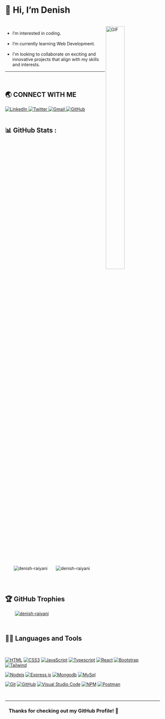# 👋 Hi, I’m Denish

<!-- <p align="center">
  <b style="color: lightblue;">Visitor count</b>
  <br>
  <img src="https://profile-counter.glitch.me/denish-raiyani/count.svg" />
</p> -->

<br />

<img align="right" alt="GIF" src="https://i.giphy.com/media/Y4ak9Ki2GZCbJxAnJD/giphy.webp" width="35%" height="45%">

<!-- **I am a Full-stack (MERN) Web-developer.** -->
<!-- <br /><br /> -->

- I’m interested in coding.
  <br /><br />
- I’m currently learning Web Development.
  <br /><br />
- I'm looking to collaborate on exciting and innovative projects that align with my skills and interests.

<hr/>
<br />

## 🌏 **CONNECT WITH ME**

<a  href="https://www.linkedin.com/in/denish-raiyani">
    <img src="https://img.shields.io/badge/LinkedIn-0077B5?style=for-the-badge&logo=linkedin&logoColor=white" title="LinkedIn"  alt="LinkedIn"/>
</a>
<a href="https://twitter.com/denishraiyani96"> 
    <img src="https://img.shields.io/badge/Twitter-000000?style=for-the-badge&logo=x&logoColor=white" title="Twitter"  alt="Twitter"/>
</a>
<a href="mailto:336474.raiyani@gmail.com"> 
    <img src="https://img.shields.io/badge/Gmail-D14836?style=for-the-badge&logo=gmail&logoColor=white" title="Gmail"  alt="Gmail"/>
</a>
<a href="https://github.com/denish-raiyani"> 
    <img src="https://img.shields.io/badge/GitHub-100000?style=for-the-badge&logo=github&logoColor=white" title="GitHub"  alt="GitHub"/>
</a>
<!-- <a href="https://www.facebook.com/denishraiyani96"> 
    <img src="https://img.shields.io/badge/Facebook-%231877F2.svg?style=for-the-badge&logo=Facebook&logoColor=white" title="Facebook"  alt="Facebook"/>
</a> -->
<!-- <a href="https://www.instagram.com/denishraiyani96"> 
    <img src="https://img.shields.io/badge/Instagram-E4405F?style=for-the-badge&logo=instagram&logoColor=white" title="Instagram"  alt="Instagram"/>
</a> -->
<!-- <a href="https://www.youtube.com/@denishpatel968"> 
    <img src="https://img.shields.io/badge/YouTube-FF0000?style=for-the-badge&logo=youtube&logoColor=white" title="Youtube"  alt="Youtube"/>
</a> -->
<!-- <a href="https://codepen.io/denishraiyani"> 
    <img src="https://img.shields.io/badge/Codepen-000000?style=for-the-badge&logo=codepen&logoColor=white" title="Codepen"  alt="Codepen"/>
</a> -->
<br />
<br />

## 📊 GitHub Stats :

<br />

<div style="width: 100%; display: flex; align-items: center;">
  &nbsp; &nbsp; &nbsp; &nbsp;
  <img align="center" src="https://github-readme-stats.vercel.app/api?username=denish-raiyani&show_icons=true&theme=tokyonight&rank_icon=github&locale=en" alt="denish-raiyani"/>
  &nbsp; &nbsp; &nbsp; &nbsp;
  <img align="center" src="https://github-readme-stats.vercel.app/api/top-langs/?username=denish-raiyani&theme=tokyonight" alt="denish-raiyani"/>
</div>

<br /><br />

## 🏆 GitHub Trophies

<p align="left">&nbsp; &nbsp; &nbsp; &nbsp;
  <a href="https://github.com/ryo-ma/github-profile-trophy">
    <img src="https://github-profile-trophy.vercel.app/?username=denish-raiyani&theme=radical&no-frame=false&no-bg=false&margin-w=4" alt="denish-raiyani" />
  </a>
</p>

<br />

## 👨‍💻 Languages and Tools

<br />

[![HTML](https://img.shields.io/badge/HTML5-E34F26?style=for-the-badge&logo=html5&logoColor=white "HTML")][repo]
[![CSS3](https://img.shields.io/badge/CSS3-1572B6?style=for-the-badge&logo=css3&logoColor=white "CSS")][repo]
[![JavaScript](https://img.shields.io/badge/JavaScript-F7DF1E?style=for-the-badge&logo=javascript&logoColor=black "JavaScript")][repo]
[![Typescript](https://img.shields.io/badge/TypeScript-007ACC?style=for-the-badge&logo=typescript&logoColor=white "Typescript")][repo]
[![React](https://img.shields.io/badge/React-20232A?style=for-the-badge&logo=react&logoColor=61DAFB "React")][repo]
[![Bootstrap](https://img.shields.io/badge/Bootstrap-563D7C?style=for-the-badge&logo=bootstrap&logoColor=white "Bootstrap")][repo]
[![Tailwind](https://img.shields.io/badge/Tailwind_CSS-38B2AC?style=for-the-badge&logo=tailwind-css&logoColor=white "Tailwind")][repo]

[![Nodejs](https://img.shields.io/badge/Node.js-43853D?style=for-the-badge&logo=node.js&logoColor=white "Nodejs")][repo]
[![Express js](https://img.shields.io/badge/Express.js-404D59?style=for-the-badge "Express js")][repo]
[![Mongodb](https://img.shields.io/badge/MongoDB-4EA94B?style=for-the-badge&logo=mongodb&logoColor=white "Mongodb")][repo]
[![MySql](https://img.shields.io/badge/MySQL-00000F?style=for-the-badge&logo=mysql&logoColor=white "MySql")][repo]

[![Git](https://img.shields.io/badge/git-%23F05033.svg?style=for-the-badge&logo=git&logoColor=white "Git")][repo]
[![GitHub](https://img.shields.io/badge/github-%23121011.svg?style=for-the-badge&logo=github&logoColor=white "GitHub")][repo]
[![Visual Studio Code](https://img.shields.io/badge/VS%20Code-0078d7.svg?style=for-the-badge&logo=visual-studio-code&logoColor=white "Visual Studio Code")][repo]
[![NPM](https://img.shields.io/badge/NPM-%23000000.svg?style=for-the-badge&logo=npm&logoColor=white "Npm")][repo]
[![Postman](https://img.shields.io/badge/Postman-FF6C37?style=for-the-badge&logo=postman&logoColor=white "Postman")][repo]

<!-- [![Sass](https://img.shields.io/badge/Sass-CC6699?style=for-the-badge&logo=sass&logoColor=white "SASS")][repo] -->
<!-- [![Next JS](https://img.shields.io/badge/Next-black?style=for-the-badge&logo=next.js&logoColor=white "Next.js")][repo] -->
<!-- [![Material UI](https://img.shields.io/badge/Material--UI-%230081CB.svg?style=for-the-badge&logo=mui&logoColor=white "Material UI")][repo] -->
<!-- [![PHP](https://img.shields.io/badge/PHP-777BB4?style=for-the-badge&logo=php&logoColor=white "PHP")][repo] -->
<!-- [![JQuery](https://img.shields.io/badge/jQuery-0769AD?style=for-the-badge&logo=jquery&logoColor=white "JQuery")][repo] -->
<!-- [![Socket.io](https://img.shields.io/badge/Socket.io-black?style=for-the-badge&logo=socket.io&badgeColor=010101 "Socket.io")][repo] -->
<!-- [![Firebase](https://img.shields.io/badge/firebase-%23039BE5.svg?style=for-the-badge&logo=firebase "Firebase")][repo] -->
<!-- [![Python](https://img.shields.io/badge/python-3670A0?style=for-the-badge&logo=python&logoColor=ffdd54 "Python")][repo] -->
<!-- [![Flask](https://img.shields.io/badge/Flask-000000?style=for-the-badge&logo=flask&logoColor=white)][repo] -->
<!-- [![Redis](https://img.shields.io/badge/redis-%23DD0031.svg?style=for-the-badge&logo=redis&logoColor=white "Redis")][repo] -->
<!-- [![SQLLite](https://img.shields.io/badge/SQLite-07405E?style=for-the-badge&logo=sqlite&logoColor=white "SQLLite")][repo] -->
<!-- [![Docker](https://img.shields.io/badge/docker-%230db7ed.svg?style=for-the-badge&logo=docker&logoColor=white)][repo] -->
<!-- [![Apache](https://img.shields.io/badge/apache-%23D42029.svg?style=for-the-badge&logo=apache&logoColor=white "Apache")][repo] -->
<!-- [![Nginx](https://img.shields.io/badge/nginx-%23009639.svg?style=for-the-badge&logo=nginx&logoColor=white "Nginx")][repo] -->
<!-- [![Insomnia](https://img.shields.io/badge/Insomnia-black?style=for-the-badge&logo=insomnia&logoColor=5849BE "Insomnia")][repo] -->
<!-- [![Shell Scripts](https://img.shields.io/badge/Shell_Script-121011?style=for-the-badge&logo=gnu-bash&logoColor=white)][repo] -->
<!-- [![Linux](https://img.shields.io/badge/Linux-FCC624?style=for-the-badge&logo=linux&logoColor=black "Linux")][repo] -->

[repo]: https://github.com/denish-raiyani?tab=repositories

<br />
<hr />

### **&nbsp; &nbsp;Thanks for checking out my GitHub Profile!** 🙏
